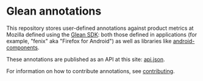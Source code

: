 # Glean annotations

This repository stores user-defined annotations against product metrics at Mozilla defined using the [Glean SDK]: both those defined in applications (for example, "fenix" aka "Firefox for Android") as well as libraries like [android-components].

These annotations are published as an API at this site: [api.json](api.json).

For information on how to contribute annotations, see [contributing](./contributing.md).

[android-components]: https://github.com/mozilla-mobile/android-components
[glean sdk]: https://mozilla.github.io/glean
